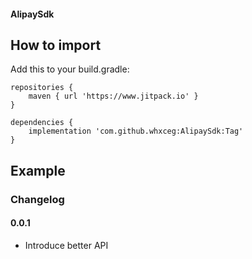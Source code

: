 
#### AlipaySdk

## How to import

Add this to your build.gradle:

```
repositories {
    maven { url 'https://www.jitpack.io' }
}

dependencies {
    implementation 'com.github.whxceg:AlipaySdk:Tag'
}
```

## Example


### Changelog

#### 0.0.1
* Introduce better API